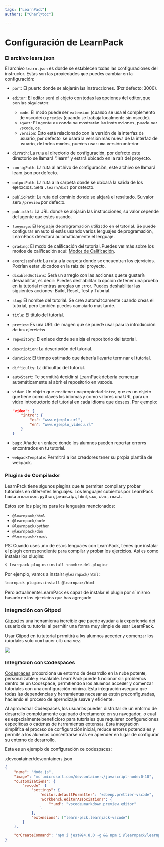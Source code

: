 ```yaml
---
tags: ["LearnPack"]
authors: ["Charlytoc"]

---
```


# Configuración de LearnPack

### El archivo learn.json

El archivo `learn.json` es donde se establecen todas las configuraciones del instructor. Estas son las propiedades que puedes cambiar en la configuración:

* `port`: El puerto donde se alojarán las instrucciones. (Por defecto: 3000).

* `editor`: El editor será el objeto con todas las opciones del editor, que son las siguientes:
    * `mode`: El modo puede ser `extension` (cuando se usa el complemento de vscode) o `preview` (cuando se trabaja localmente sin vscode).
    * `agent`: El agente es donde se mostrarán las instrucciones, puede ser `vscode`, `os`.
    * `version`: Esto está relacionado con la versión de la interfaz de usuario, por defecto, se usará la versión más nueva de la interfaz de usuario, de todos modos, puedes usar una versión anterior.

* `dirPath`: La ruta al directorio de configuración, por defecto este directorio se llamará “.learn” y estará ubicado en la raíz del proyecto.

* `configPath`: La ruta al archivo de configuración, este archivo se llamará learn.json por defecto.

* `outputPath`: La ruta a la carpeta donde se ubicará la salida de los ejercicios. Será `.learn/dist` por defecto.

* `publicPath`: La ruta del dominio donde se alojará el resultado. Su valor será `/preview` por defecto.

* `publicUrl`: La URL donde se alojarán las instrucciones, su valor depende del agente que estés usando.

* `language`: El lenguaje de programación utilizado en el tutorial. Se puede configurar en auto si estás usando varios lenguajes de programación, LearnPack detectará automáticamente el lenguaje.

* `grading`: El modo de calificación del tutorial. Puedes ver más sobre los modos de calificación aquí: [Modos de Calificación](/grading-tutorials).

* `exercisesPath`: La ruta a la carpeta donde se encuentran los ejercicios. Podrían estar ubicados en la raíz del proyecto.

* `disabledActions`: Será un arreglo con las acciones que te gustaría deshabilitar, es decir: Puedes deshabilitar la opción de tener una prueba en tu tutorial mientras arreglas un error. Puedes deshabilitar las siguientes acciones: Build, Reset, Test y Tutorial.

* `slug`: El nombre del tutorial. Se crea automáticamente cuando creas el tutorial, pero también puedes cambiarlo más tarde.

* `title`: El título del tutorial.

* `preview`: Es una URL de imagen que se puede usar para la introducción de tus ejercicios.

* `repository`: El enlace donde se aloja el repositorio del tutorial.

* `description`: La descripción del tutorial.

* `duration`: El tiempo estimado que debería llevarte terminar el tutorial.

* `difficulty`: La dificultad del tutorial.

* `autoStart`: Te permitirá decidir si LearnPack debería comenzar automáticamente al abrir el repositorio en vscode.

* `video`: Un objeto que contiene una propiedad `intro`, que es un objeto que tiene como claves los idiomas y como valores una URL para un video introductorio del tutorial en cada idioma que desees. Por ejemplo:
  ```json
  "video": {
      "intro": {
          "es": "www.ejemplo.url",
          "en": "www.ejemplo_video.url"
      }
  }
  ```

* `bugs`: Añade un enlace donde los alumnos pueden reportar errores encontrados en tu tutorial.

* `webpackTemplate`: Permitirá a los creadores tener su propia plantilla de webpack.

### Plugins de Compilador

LearnPack tiene algunos plugins que te permiten compilar y probar tutoriales en diferentes lenguajes. Los lenguajes cubiertos por LearnPack hasta ahora son: python, javascript, html, css, dom, react.

Estos son los plugins para los lenguajes mencionados:

* `@learnpack/html`
* `@learnpack/node`
* `@learnpack/python`
* `@learnpack/dom`
* `@learnpack/react`

PS: Cuando uses uno de estos lenguajes con LearnPack, tienes que instalar el plugin correspondiente para compilar y probar los ejercicios. Así es como instalas los plugins:

```bash
$ learnpack plugins:install <nombre-del-plugin>
```

Por ejemplo, vamos a instalar `@learnpack/html`:

```bash
learnpack plugins:install @learnpack/html
```

Pero actualmente LearnPack es capaz de instalar el plugin por sí mismo basado en los ejercicios que has agregado.

### Integración con Gitpod

[Gitpod](https://www.gitpod.io/) es una herramienta increíble que puede ayudar a la experiencia del usuario de tu tutorial al permitir una forma muy simple de usar LearnPack.

Usar Gitpod en tu tutorial permitirá a los alumnos acceder y comenzar los tutoriales solo con hacer clic una vez.

![](https://github.com/learnpack/docs/blob/main/assets/gitpod.gif?raw=true)

### Integración con Codespaces

[Codespaces](https://github.visualstudio.com/features/codespaces/) proporciona un entorno de desarrollo en la nube potente, personalizable y escalable. LearnPack puede funcionar sin problemas dentro de un Codespace, permitiendo a los alumnos acceder y comenzar tutoriales con una configuración mínima. Esta integración asegura que todas las dependencias y herramientas necesarias estén preconfiguradas, haciendo el proceso de aprendizaje suave y eficiente.

Al aprovechar Codespaces, los usuarios pueden disfrutar de un entorno de desarrollo completamente equipado directamente en su navegador, lo cual es especialmente beneficioso para tutoriales que requieren configuraciones específicas o cadenas de herramientas extensas. Esta integración simplifica el proceso de configuración inicial, reduce errores potenciales y permite a los alumnos concentrarse más en aprender en lugar de configurar su entorno de desarrollo.

Esta es un ejemplo de configuración de codespaces:

.devcontainer/devcontainers.json
```json
{
	"name": "Node.js",
	"image": "mcr.microsoft.com/devcontainers/javascript-node:0-18",
	"customizations": {
		"vscode": {
			"settings": {
				"editor.defaultFormatter": "esbenp.prettier-vscode",
				"workbench.editorAssociations": {   
					"*.md": "vscode.markdown.preview.editor"
				}
			},
			"extensions": ["learn-pack.learnpack-vscode"]
		}
	},

	"onCreateCommand": "npm i jest@24.8.0 -g && npm i @learnpack/learnpack@2.1.39 -g && learnpack plugins:install @learnpack/node@1.1.5 && learnpack plugins:install @learnpack/html@1.1.2"
}
```
